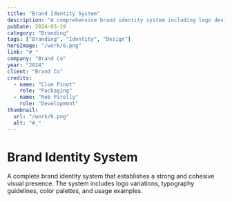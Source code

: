```yaml
---
title: "Brand Identity System"
description: "A comprehensive brand identity system including logo design, typography, and brand guidelines."
pubDate: 2024-03-19
category: "Branding"
tags: ["Branding", "Identity", "Design"]
heroImage: "/work/6.png"
link: "#_"
company: "Brand Co"
year: "2024"
client: "Brand Co"
credits:
  - name: "Cloe Pinot"
    role: "Packaging"
  - name: "Rob Pirelly"
    role: "Development"
thumbnail:
  url: "/work/6.png"
  alt: "#_"
---
```


# Brand Identity System

A complete brand identity system that establishes a strong and cohesive visual presence. The system includes logo variations, typography guidelines, color palettes, and usage examples.
